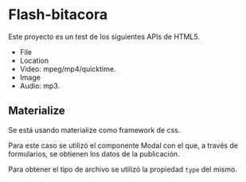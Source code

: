 # Flash-bitacora

Este proyecto es un test de los siguientes APIs de HTML5. 

- File
- Location
- Video: mpeg/mp4/quicktime.
- Image
- Audio: mp3.

## Materialize

Se está usando materialize como framework de css. 

Para este caso se utilizó el componente Modal con el que, a través de formularios, se obtienen los datos de la publicación. 

Para obtener el tipo de archivo se utilizó la propiedad `type` del mismo. 

